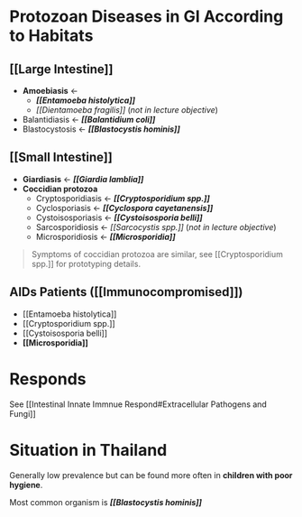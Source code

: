 # Protozoan Diseases in GI According to Habitats
## [[Large Intestine]]
- **Amoebiasis** <-
	- ***[[Entamoeba histolytica]]***
	- *[[Dientamoeba fragilis]]* (*not in lecture objective*)
- Balantidiasis <- ***[[Balantidium coli]]***
- Blastocystosis <- ***[[Blastocystis hominis]]***

## [[Small Intestine]]
- **Giardiasis** <- ***[[Giardia lamblia]]***
- **Coccidian protozoa**
	- Cryptosporidiasis <- ***[[Cryptosporidium spp.]]***
	- Cyclosporiasis <- ***[[Cyclospora cayetanensis]]*** 
	- Cystoisosporiasis <- ***[[Cystoisosporia belli]]***
	- Sarcosporidiosis <- *[[Sarcocystis spp.]]* (*not in lecture objective*)
	- Microsporidiosis <- ***[[Microsporidia]]***
> Symptoms of coccidian protozoa are similar, see [[Cryptosporidium spp.]] for prototyping details.

## AIDs Patients ([[Immunocompromised]])
- [[Entamoeba histolytica]]
- [[Cryptosporidium spp.]]
- [[Cystoisosporia belli]]
- **[[Microsporidia]]**

# Responds
See [[Intestinal Innate Immnue Respond#Extracellular Pathogens and Fungi]]

# Situation in Thailand
Generally low prevalence but can be found more often in **children with poor hygiene**.

Most common organism is ***[[Blastocystis hominis]]***

